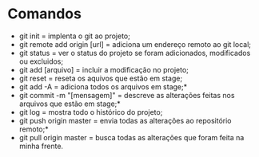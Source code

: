 # Comandos

 - git init = implenta o git ao projeto;
 - git remote add origin [url] = adiciona um endereço remoto ao git local;
 - git status = ver o status do projeto se foram adicionados, modificados ou excluidos;
 - git add [arquivo] = incluir a modificação no projeto;
 - git reset = reseta os aquivos que estão em stage;
 - git add -A = adiciona todos os arquivos em stage;*
 - git commit -m "[mensagem]" = descreve as alterações feitas nos arquivos que estão em stage;*
 - git log = mostra todo o histórico do projeto;
 - git push origin master = envia todas as alterações ao repositório remoto;*
 - git pull origin master = busca todas as alterações que foram feita na minha frente.